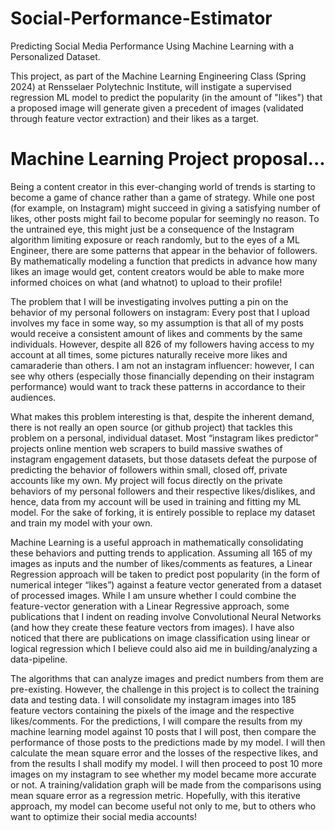 # Social-Performance-Estimator
 Predicting Social Media Performance Using Machine Learning with a Personalized Dataset.

 This project, as part of the Machine Learning Engineering Class (Spring 2024) at Rensselaer Polytechnic Institute, will instigate a supervised regression ML model to predict the popularity (in the amount of "likes") that a proposed image will generate given a precedent of images (validated through feature vector extraction) and their likes as a target. 


# Machine Learning Project proposal...
 Being a content creator in this ever-changing world of trends is starting to become a game of chance rather than a game of strategy. While one post (for example, on Instagram) might succeed in giving a satisfying number of likes, other posts might fail to become popular for seemingly no reason. To the untrained eye, this might just be a consequence of the Instagram algorithm limiting exposure or reach randomly, but to the eyes of a ML Engineer, there are some patterns that appear in the behavior of followers. By mathematically modeling a function that predicts in advance how many likes an image would get, content creators would be able to make more informed choices on what (and whatnot) to upload to their profile!

 The problem that I will be investigating involves putting a pin on the behavior of my personal followers on instagram: Every post that I upload involves my face in some way, so my assumption is that all of my posts would receive a consistent amount of likes and comments by the same individuals. However, despite all 826 of my followers having access to my account at all times, some pictures naturally receive more likes and camaraderie than others. I am not an instagram influencer: however, I can see why others (especially those financially depending on their instagram performance) would want to track these patterns in accordance to their audiences.

 What makes this problem interesting is that, despite the inherent demand, there is not really an open source (or github project) that tackles this problem on a personal, individual dataset. Most “instagram likes predictor” projects online mention web scrapers to build massive swathes of instagram engagement datasets, but those datasets defeat the purpose of predicting the behavior of followers within small, closed off, private accounts like my own. My project will focus directly on the private behaviors of my personal followers and their respective likes/dislikes, and hence, data from my account will be used in training and fitting my ML model. For the sake of forking, it is entirely possible to replace my dataset and train my model with your own. 

 Machine Learning is a useful approach in mathematically consolidating these behaviors and putting trends to application. Assuming all 165 of my images as inputs and the number of likes/comments as features, a Linear Regression approach will be taken to predict post popularity (in the form of numerical integer “likes”) against a feature vector generated from a dataset of processed images. While I am unsure whether I could combine the feature-vector generation with a Linear Regressive approach, some publications that I indent on reading involve Convolutional Neural Networks (and how they create these feature vectors from images). I have also noticed that there are publications on image classification using linear or logical regression which I believe could also aid me in building/analyzing a data-pipeline.

 The algorithms that can analyze images and predict numbers from them are pre-existing. However, the challenge in this project is to collect the training data and testing data. I will consolidate my instagram images into 185 feature vectors containing the pixels of the image and the respective likes/comments. For the predictions, I will compare the results from my machine learning model against 10 posts that I will post, then compare the performance of those posts to the predictions made by my model. I will then calculate the mean square error and the losses of the respective likes, and from the results I shall modify my model. I will then proceed to post 10 more images on my instagram to see whether my model became more accurate or not. A training/validation graph will be made from the comparisons using mean square error as a regression metric. Hopefully, with this iterative approach, my model can become useful not only to me, but to others who want to optimize their social media accounts!

